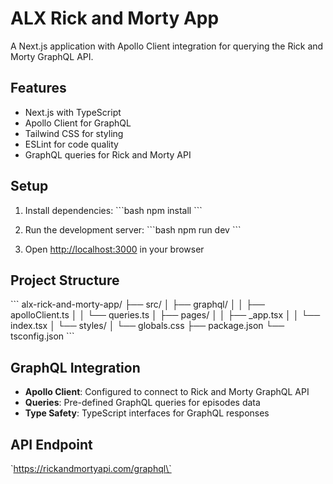 # ALX Rick and Morty App

A Next.js application with Apollo Client integration for querying the Rick and Morty GraphQL API.

## Features

- Next.js with TypeScript
- Apollo Client for GraphQL
- Tailwind CSS for styling
- ESLint for code quality
- GraphQL queries for Rick and Morty API

## Setup

1. Install dependencies:
   \`\`\`bash
   npm install
   \`\`\`

2. Run the development server:
   \`\`\`bash
   npm run dev
   \`\`\`

3. Open [http://localhost:3000](http://localhost:3000) in your browser

## Project Structure

\`\`\`
alx-rick-and-morty-app/
├── src/
│   ├── graphql/
│   │   ├── apolloClient.ts
│   │   └── queries.ts
│   ├── pages/
│   │   ├── _app.tsx
│   │   └── index.tsx
│   └── styles/
│       └── globals.css
├── package.json
└── tsconfig.json
\`\`\`

## GraphQL Integration

- **Apollo Client**: Configured to connect to Rick and Morty GraphQL API
- **Queries**: Pre-defined GraphQL queries for episodes data
- **Type Safety**: TypeScript interfaces for GraphQL responses

## API Endpoint

\`https://rickandmortyapi.com/graphql\`
